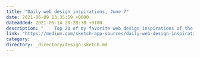 ```yaml
---
title: "Daily web design inspirations, June 7"
date: 2021-06-09 13:35:59 +0000
dateadded: 2021-06-14 20:28:38 +0100
description: "    Top 20 of my favorite web design inspirations of the day. Discover new designers, new gradients, or new original interactions. Enjoy 🖖  Continue reading on Design + Sketch »  "
link: "https://medium.com/sketch-app-sources/daily-web-design-inspirations-june-7-dc18dd0db3a1?source=rss----d23119b14977---4"
category:
directory: _directory/design-sketch.md
---
```

